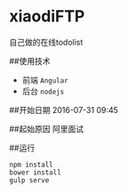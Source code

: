 # xiaodiFTP
自己做的在线todolist

##使用技术
+ 前端	`Angular`
+ 后台	`nodejs`

##开始日期
2016-07-31 09:45

##起始原因
阿里面试

##运行
```
npm install
bower install
gulp serve

```
